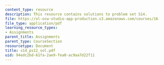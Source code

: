 ```yaml
---
content_type: resource
description: This resource contains solutions to problem set S14.
file: https://ol-ocw-studio-app-production.s3.amazonaws.com/courses/16-01-unified-engineering-i-ii-iii-iv-fall-2005-spring-2006/94edc2bd61fa2ae9fea0ac9aa7d22f11_s14_ps12_sol.pdf
file_type: application/pdf
learning_resource_types:
- Assignments
parent_title: Assignments
parent_type: CourseSection
resourcetype: Document
title: s14_ps12_sol.pdf
uid: 94edc2bd-61fa-2ae9-fea0-ac9aa7d22f11
---
```

